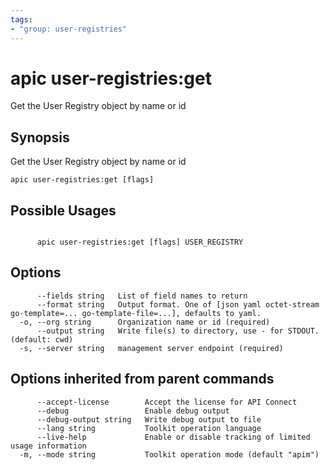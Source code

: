 ```yaml
---
tags:
- "group: user-registries"
---
```

# apic user-registries:get

Get the User Registry object by name or id

## Synopsis

Get the User Registry object by name or id

```
apic user-registries:get [flags]
```

## Possible Usages

```

      apic user-registries:get [flags] USER_REGISTRY

```

## Options

```
      --fields string   List of field names to return
      --format string   Output format. One of [json yaml octet-stream go-template=... go-template-file=...], defaults to yaml.
  -o, --org string      Organization name or id (required)
      --output string   Write file(s) to directory, use - for STDOUT. (default: cwd)
  -s, --server string   management server endpoint (required)
```

## Options inherited from parent commands

```
      --accept-license        Accept the license for API Connect
      --debug                 Enable debug output
      --debug-output string   Write debug output to file
      --lang string           Toolkit operation language
      --live-help             Enable or disable tracking of limited usage information
  -m, --mode string           Toolkit operation mode (default "apim")
```
